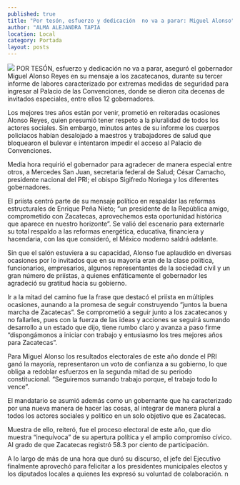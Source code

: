 ```yaml
---
published: true
title: "Por tesón, esfuerzo y dedicación  no va a parar: Miguel Alonso"
author: "ALMA ALEJANDRA TAPIA                                           "
location: Local
category: Portada
layout: posts
---
```


![](http://i.imgur.com/OuuXOhtm.jpg)
POR TESÓN, esfuerzo y dedicación no va a parar, aseguró el gobernador Miguel Alonso Reyes en su mensaje a los zacatecanos, durante su tercer informe de labores caracterizado por extremas medidas de seguridad para ingresar al Palacio de las Convenciones, donde se dieron cita decenas de invitados especiales, entre ellos 12 gobernadores.

Los mejores tres años están por venir, prometió en reiteradas ocasiones Alonso Reyes, quien presumió tener respeto a la pluralidad de todos los actores sociales. Sin embargo, minutos antes de su informe los cuerpos policiacos habían desalojado a maestros y trabajadores de salud que bloquearon el bulevar e intentaron impedir el acceso al Palacio de Convenciones. 

Media hora requirió el gobernador para agradecer de manera especial entre otros, a Mercedes San Juan, secretaria federal de Salud; César Camacho, presidente nacional del PRI; el obispo Sigifredo Noriega y los diferentes gobernadores.

El priísta centró parte de su mensaje político en respaldar las reformas estructurales de Enrique Peña Nieto; “un presidente de la República amigo, comprometido con Zacatecas, aprovechemos esta oportunidad histórica que aparece en nuestro horizonte”. Se valió del escenario para externarle su total respaldo a las reformas energética, educativa, financiera y hacendaria, con las que consideró, el México moderno saldrá adelante. 

Sin que el salón estuviera a su capacidad, Alonso fue aplaudido en diversas ocasiones por lo invitados que en su mayoría eran de la clase política, funcionarios, empresarios, algunos representantes de la sociedad civil y un gran número de priístas, a quienes enfáticamente el gobernador les agradeció su gratitud hacia su gobierno. 

Ir a la mitad del camino fue la frase que destacó el priísta en múltiples ocasiones, aunando a la promesa de seguir construyendo “juntos la buena marcha de Zacatecas”. 
Se comprometió a seguir junto a los zacatecanos y no fallarles, pues con la fuerza de las ideas y acciones se seguirá sumando desarrollo a un estado que dijo, tiene rumbo claro y avanza a paso firme “dispongámonos a iniciar con trabajo y entusiasmo los tres mejores años para Zacatecas”.

Para Miguel Alonso los resultados electorales de este año donde el PRI ganó la mayoría, representaron un voto de confianza a su gobierno, lo que obliga a redoblar esfuerzos en la segunda mitad de su periodo constitucional. “Seguiremos sumando trabajo porque, el trabajo todo lo vence”.

El mandatario se asumió además como un gobernante que ha caracterizado por una nueva manera de hacer las cosas, al integrar de manera plural a todos los actores sociales y político en un solo objetivo que es Zacatecas.

Muestra de ello, reiteró, fue el proceso electoral de este año, que dio muestra “inequívoca” de su apertura política y el amplio compromiso cívico. Al grado de que Zacatecas registró 58.3 por ciento de participación. 

A lo largo de más de una hora que duró su discurso, el jefe del Ejecutivo finalmente aprovechó para felicitar a los presidentes municipales electos y los diputados locales a quienes les expresó su voluntad de colaboración. n

